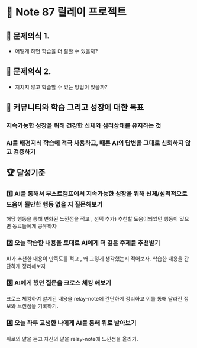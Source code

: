 # 🤝 Note 87 릴레이 프로젝트

## 🤔 문제의식 1.
- 어떻게 하면 학습을 더 잘할 수 있을까?
## 🤔 문제의식 2.
- 지치지 않고 학습할 수 있는 방법이 있을까?
  
## 🎯 커뮤니티와 학습 그리고 성장에 대한 목표

### 지속가능한 성장을 위해 건강한 신체와 심리상태를 유지하는 것

### AI를 배경지식 학습에 적극 사용하고, 때론 AI의 답변을 그대로 신뢰하지 않고 검증하기

## 🏆 달성기준

### 1️⃣ AI를 통해서 부스트캠프에서 지속가능한 성장을 위해 신체/심리적으로 도움이 될만한 행동 없을 지 질문해보기
해당 행동을 통해 변화된 느낀점을 적고 ,
선택 추가) 추천할 도움이되었던 행동이 있으면 동료들에게 공유하자
### 2️⃣ 오늘 학습한 내용을 토대로 AI에게 더 깊은 주제를 추천받기
AI가 추천한 내용이 만족도를 적고 , 왜 그렇게 생각했는지 적어보자.
학습한 내용을 간단하게 정리해보자
### 3️⃣ AI에게 했던 질문을 크로스 체킹 해보기
크로스 체킹하여 알게된 내용을 relay-note에 간단하게 정리하고 이를 통해 달라진 정보와 느낀점을 기록하기.
### 4️⃣ 오늘 하루 고생한 나에게 AI를 통해 위로 받아보기
위로의 말을 듣고 자신의 말을 relay-note에 느낀점을 올리기.
